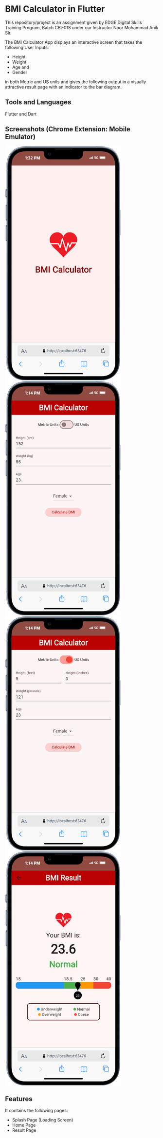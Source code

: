# BMI Calculator in Flutter

This repository/project is an assignment given by EDGE Digital Skills Training Program, Batch CBI-018 under our Instructor Noor Mohammad Anik Sir.

The BMI Calculator App displays an interactive screen that takes the following User Inputs:

- Height
- Weight
- Age and
- Gender

in both Metric and US units and gives the following output in a visually attractive result page with an indicator to the bar diagram.






## Tools and Languages
Flutter and Dart
## Screenshots (Chrome Extension: Mobile Emulator)

![Screenshot](/assets/images/ss0.png)
![Screenshot](/assets/images/ss1.png)
![Screenshot](/assets/images/ss2.png)
![Screenshot](/assets/images/ss3.png)


## Features 

It contains the following pages:
- Splash Page (Loading Screen)
- Home Page
- Result Page